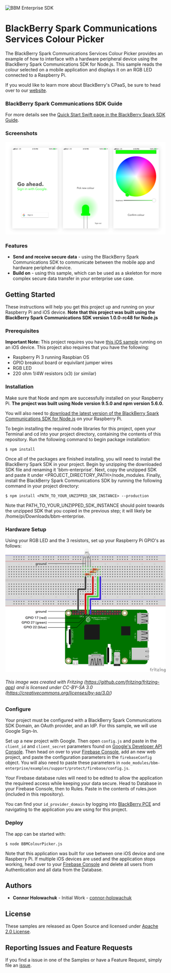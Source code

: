 ![BBM Enterprise SDK](https://developer.blackberry.com/files/bbm-enterprise/documents/guide/resources/images/bnr-bbm-enterprise-sdk-title.png)
# **BlackBerry Spark Communications Services Colour Picker**

The BlackBerry Spark Communications Services Colour Picker provides an example of how to interface with a hardware peripheral device using the BlackBerry Spark Communications SDK for Node.js. This sample reads the colour selected on a mobile application and displays it on an RGB LED connected to a Raspberry Pi.

If you would like to learn more about BlackBerry's CPaaS, be sure to head over to our [website](https://us.blackberry.com/enterprise/bbm-enterprise-sdk).

### BlackBerry Spark Communications SDK Guide
For more details see the
[Quick Start Swift page in the BlackBerry Spark SDK Guide](https://developer.blackberry.com/files/bbm-enterprise/documents/guide/html/examples/ios/QuickStartSwift/README.html).


### Screenshots
[![image_alt_preview25](screenShots/screen-shots.png)](screenShots/screen-shots.png)

### Features
- **Send and receive secure data** - using the BlackBerry Spark Communications SDK to communicate between the mobile app and hardware peripheral device.
- **Build on** - using this sample, which can be used as a skeleton for more complex secure data transfer in your enterprise use case.


## Getting Started

These instructions will help you get this project up and running on your Raspberry Pi and iOS device. **Note that this project was built using the BlackBerry Spark Communications SDK version 1.0.0-rc48 for Node.js**

### Prerequisites
**Important Note:** This project requires you have [this iOS sample](https://github.com/blackberry/bbme-sdk-ios-samples/RaspberryPi_IoTSample) running on an iOS device.
This project also requires that you have the following:
- Raspberry Pi 3 running Raspbian OS
- GPIO breakout board or equivilant jumper wires
- RGB LED
- 220 ohm 1/4W resistors (x3) (or similar)

### Installation
Make sure that Node and npm are successfully installed on your Raspberry Pi. **The project was built using Node version 9.5.0 and npm version 5.6.0.**

You will also need to [download the latest version of the BlackBerry Spark Communications SDK for Node.js](https://developers.blackberry.com/us/en/products/blackberry-bbm-enterprise-sdk.html) on your Raspberry Pi.

To begin installing the required node libraries for this project, open your Terminal and cd into your project directory, containing the contents of this repository. Run the following command to begin package installation:
```
$ npm install
```

Once all of the packages are finished installing, you will need to install the BlackBerry Spark SDK in your project. Begin by unzipping the downloaded SDK file and renaming it 'bbm-enterprise'. Next, copy the unzipped SDK and paste it under <PROJECT_DIRECTORY_PATH>/node_modules. Finally, install the BlackBerry Spark Communications SDK by running the following command in your project directory:
```
$ npm install <PATH_TO_YOUR_UNZIPPED_SDK_INSTANCE> --production
```
Note that PATH_TO_YOUR_UNZIPPED_SDK_INSTANCE should point towards the unzipped SDK that you copied in the previous step; it will likely be /home/pi/Downloads/bbm-enterprise.

### Hardware Setup

Using your RGB LED and the 3 resistors, set up your Raspberry Pi GPIO's as follows:
[![image_alt_preview25](screenShots/rpi-setup.png)](screenShots/rpi-setup.png)
###### This image was created with Fritzing (https://github.com/fritzing/fritzing-app) and is licensed under CC-BY-SA 3.0 (https://creativecommons.org/licenses/by-sa/3.0/)

### Configure
Your project must be configured with a BlackBerry Spark Communications SDK Domain, an OAuth provider, and an IdP. For this sample, we will use Google Sign-In.

Set up a new project with Google. Then open `config.js` and paste in the `client_id` and `client_secret` parameters found on [Google's Developer API Console](https://console.developers.google.com/apis/). Then head on over to your [Firebase Console](https://console.firebase.google.com/), add an new web project, and paste the configuration parameters in the `firebaseConfig` object. You will also need to paste these parameters in `node_modules/bbm-enterprise/examples/support/protect/firebase/config.js`.

Your Firebase database rules will need to be edited to allow the application the requireed access while keeping your data secure. Head to Database in your Firebase Console, then to Rules. Paste in the contents of rules.json (included in this repository).

You can find your `id_provider_domain` by logging into [BlackBerry PCE](http://account.good.com) and navigating to the application you are using for this project.


### Deploy
The app can be started with:
```
$ node BBMColourPicker.js
```
Note that this application was built for use between one iOS device and one Raspberry Pi. If multiple iOS devices are used and the application stops working, head over to  your [Firebase Console](https://console.firebase.google.com/) and delete all users from Authentication and all data from the Database.

## Authors

- **Connor Holowachuk** - Initial Work - [connor-holowachuk](https://github.com/connor-holowachuk)

## License

These samples are released as Open Source and licensed under [Apache 2.0 License](http://www.apache.org/licenses/LICENSE-2.0.html).

## Reporting Issues and Feature Requests

If you find a issue in one of the Samples or have a Feature Request, simply file an [issue](https://github.com/blackberry/bbme-sdk-ios-samples/issues).


